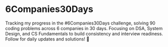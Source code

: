 # 6Companies30Days
Tracking my progress in the #6Companies30Days challenge, solving 90 coding problems across 6 companies in 30 days. Focusing on DSA, System Design, and CS Fundamentals to build consistency and interview readiness. Follow for daily updates and solutions! 🚀
